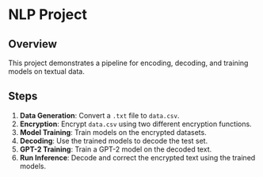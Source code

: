 # NLP Project

## Overview
This project demonstrates a pipeline for encoding, decoding, and training models on textual data.

## Steps
1. **Data Generation**: Convert a `.txt` file to `data.csv`.
2. **Encryption**: Encrypt `data.csv` using two different encryption functions.
3. **Model Training**: Train models on the encrypted datasets.
4. **Decoding**: Use the trained models to decode the test set.
5. **GPT-2 Training**: Train a GPT-2 model on the decoded text.
6. **Run Inference**: Decode and correct the encrypted text using the trained models.
